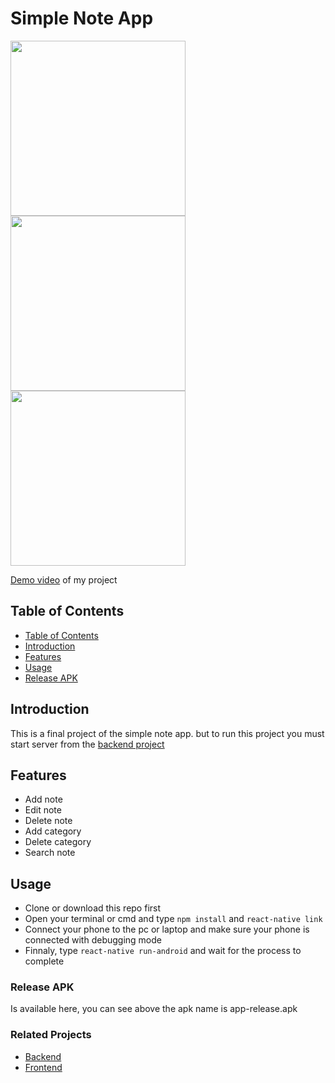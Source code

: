# Simple Note App

<div>
  <img src="https://mockuphone.com/upload/a57430d2442470ae82a9fbb4801fc1aa/googlepixelquiteblack/pixel_quite_black_portrait.png" width="280">
  <img src="https://mockuphone.com/upload/e62c1ef347fc1667990111a68e43f3ca/googlepixelquiteblack/pixel_quite_black_portrait.png" width="280">
  <img src="https://mockuphone.com/upload/61bc31abadf897fe203f938bcf86e356/googlepixelquiteblack/pixel_quite_black_portrait.png" width="280">
</div>

[Demo video](https://www.instagram.com/tv/BzoqXOflk6m/?utm_source=ig_web_options_share_sheet) of my project

## Table of Contents

- [Table of Contents](#Table-of-Contents)
- [Introduction](#Introduction)
- [Features](#Features)
- [Usage](#Usage)
- [Release APK](#Release-APK)

## Introduction

This is a final project of the simple note app. but to run this project you must start server from the [backend project](https://github.com/fdlnfjrrmdni/simple-note-backend)

## Features

- Add note
- Edit note
- Delete note
- Add category
- Delete category
- Search note

## Usage

- Clone or download this repo first
- Open your terminal or cmd and type `npm install` and `react-native link`
- Connect your phone to the pc or laptop and make sure your phone is connected with debugging mode
- Finnaly, type `react-native run-android` and wait for the process to complete

### Release APK

Is available here, you can see above the apk name is app-release.apk

### Related Projects

* [Backend](https://github.com/fdlnfjrrmdni/simple-note-frontend)
* [Frontend](https://github.com/fdlnfjrrmdni/simple-note-backend)
